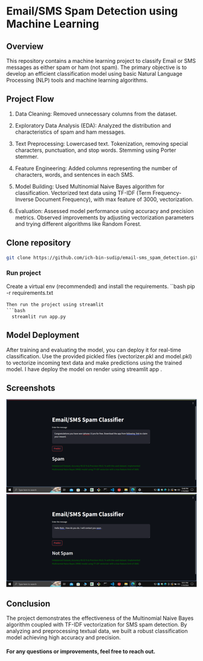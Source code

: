 
# Email/SMS Spam Detection using Machine Learning

## Overview
This repository contains a machine learning project to classify Email or SMS messages as either spam or ham (not spam). The primary objective is to develop an efficient classification model using basic Natural Language Processing (NLP) tools and machine learning algorithms.

## Project Flow
1. Data Cleaning: Removed unnecessary columns from the dataset.
2. Exploratory Data Analysis (EDA): Analyzed the distribution and characteristics of spam and ham messages.
3. Text Preprocessing:
Lowercased text.
Tokenization, removing special characters, punctuation, and stop words.
Stemming using Porter stemmer. 

4. Feature Engineering: Added columns representing the number of characters, words, and sentences in each SMS.  
5. Model Building:
Used Multinomial Naive Bayes algorithm for classification.
Vectorized text data using TF-IDF (Term Frequency-Inverse Document Frequency), with max feature of 3000, vectorization.

6. Evaluation:
Assessed model performance using accuracy and precision metrics.
Observed improvements by adjusting vectorization parameters and trying different algorithms like Random Forest.

## Clone repository
```bash
git clone https://github.com/ich-bin-sudip/email-sms_spam_detection.git
```
### Run project
Create a virtual env (recommended) and install the requirements.
``bash
pip -r requirements.txt
```
Then run the project using streamlit
```bash
  streamlit run app.py
```

## Model Deployment
After training and evaluating the model, you can deploy it for real-time classification. Use the provided pickled files (vectorizer.pkl and model.pkl) to vectorize incoming text data and make predictions using the trained model. I have deploy the model on render using streamlit app . 

## Screenshots
![Spam Screenshot](spam.png)
![Ham Screenshot](ham.png)


## Conclusion
The project demonstrates the effectiveness of the Multinomial Naive Bayes algorithm coupled with TF-IDF vectorization for SMS spam detection. By analyzing and preprocessing textual data, we built a robust classification model achieving high accuracy and precision.

#### For any questions or improvements, feel free to reach out.







